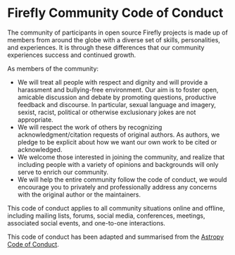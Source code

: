 # Firefly Community Code of Conduct

The community of participants in open source Firefly projects is made up of members from
around the globe with a diverse set of skills, personalities, and experiences.
It is through these differences that our community experiences success and
continued growth.

As members of the community:

- We will treat all people with respect and dignity and will provide a harassment and bullying-free environment. Our aim is to foster open, amicable discussion and debate by promoting questions, productive feedback and discourse. In particular, sexual language and imagery, sexist, racist, political or otherwise exclusionary jokes are not appropriate.
- We will respect the work of others by recognizing acknowledgment/citation requests of original authors. As authors, we pledge to be explicit about how we want our own work to be cited or acknowledged.
- We welcome those interested in joining the community, and realize that including people with a variety of opinions and backgrounds will only serve to enrich our community.
- We will help the entire community follow the code of conduct, we would encourage you to privately and professionally address any concerns with the original author or the maintainers.

This code of conduct applies to all community situations online and offline,
including mailing lists, forums, social media, conferences, meetings,
associated social events, and one-to-one interactions.

This code of conduct has been adapted and summarised from the [Astropy Code of Conduct](https://www.astropy.org/code_of_conduct.html).